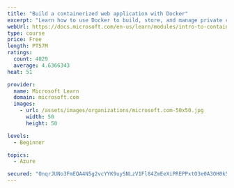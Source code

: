 ```yaml
---
title: "Build a containerized web application with Docker"
excerpt: "Learn how to use Docker to build, store, and manage private container images with the Azure Container Registry."
webUrl: https://docs.microsoft.com/en-us/learn/modules/intro-to-containers/
type: course
price: Free
length: PT57M
ratings:
  count: 4029
  average: 4.6366343
heat: 51

provider:
  name: Microsoft Learn
  domain: microsoft.com
  images:
    - url: /assets/images/organizations/microsoft.com-50x50.jpg
      width: 50
      height: 50

levels:
  - Beginner

topics:
  - Azure

secured: "OnqrJUNo3FmEQA4N5g2vcYYK9uySNLzV1Fl84ZmEeXiPREPPxtO3e0A3OH0k50sz7O778+w7zVleHst+s8b9x0oDNSbU8mI2t3pAGJssBp1en17cbT06FlJ91GuTxObuFYiwt71NQkR+3WpW98QmLc7KtQ8LTdesTMVM+uwPzmi9+z2zETRR230wsNUtmimRILWo/dYQjiRqdeJuxk4zqsyhJGFMVMAEiNy9z6I56bhCZuKWTMMjaCeRWPIxADP0rwUyyZi4hLtw8tqsiOdCF2wQfdGnNYw+yT0oLZ//OV+hTCYbv2WBH8uiiwSIo8KwNab38nzS8gpyUN5C1V60whG3mjuECl0vPN/jorlUcFtYInf6v1La1KspC44QC//oJl06wIZiu46tOUvEbhvv8J0Bgm35if8l4yerSqU8tyg=;pRrmyk4DhyWVsappgmA50g=="
---
```


